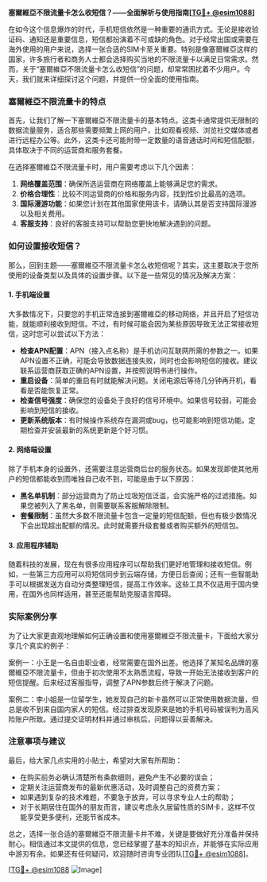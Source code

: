 **塞爾維亞不限流量卡怎么收短信？——全面解析与使用指南[[TG💪+ @esim1088](https://t.me/s/esim1088)]**

在如今这个信息爆炸的时代，手机短信依然是一种重要的通讯方式。无论是接收验证码、通知还是重要信息，短信都扮演着不可或缺的角色。对于经常出国或需要在海外使用的用户来说，选择一张合适的SIM卡至关重要。特别是像塞爾維亞这样的国家，许多旅行者和商务人士都会选择购买当地的不限流量卡以满足日常需求。然而，关于“塞爾維亞不限流量卡怎么收短信”的问题，却常常困扰着不少用户。今天，我们就来详细探讨这个问题，并提供一份全面的使用指南。

### 塞爾維亞不限流量卡的特点

首先，让我们了解一下塞爾維亞不限流量卡的基本特点。这类卡通常提供无限制的数据流量服务，适合那些需要频繁上网的用户，比如观看视频、浏览社交媒体或者进行远程办公等。此外，这类卡还可能附带一定数量的语音通话时间和短信配额，具体取决于不同的运营商和服务套餐。

在选择塞爾維亞不限流量卡时，用户需要考虑以下几个因素：

1. **网络覆盖范围**：确保所选运营商在网络覆盖上能够满足您的需求。
2. **价格合理性**：比较不同运营商的价格和服务内容，找到性价比最高的选项。
3. **国际漫游功能**：如果您计划在其他国家使用该卡，请确认其是否支持国际漫游以及相关费用。
4. **客服支持**：良好的客服支持可以帮助您更快地解决遇到的问题。

### 如何设置接收短信？

那么，回到主题——塞爾維亞不限流量卡怎么收短信呢？其实，这主要取决于您所使用的设备类型以及具体的设置步骤。以下是一些常见的情况及解决方案：

#### 1. 手机端设置

大多数情况下，只要您的手机正常连接到塞爾維亞的移动网络，并且开启了短信功能，就能顺利接收到短信。不过，有时候可能会因为某些原因导致无法正常接收短信，这时您可以尝试以下方法：

- **检查APN配置**：APN（接入点名称）是手机访问互联网所需的参数之一。如果APN设置不正确，可能会导致数据连接失败，同时也会影响短信的接收。建议联系运营商获取正确的APN设置，并按照说明书进行操作。
- **重启设备**：简单的重启有时就能解决问题。关闭电源后等待几分钟再开机，看看是否能恢复正常。
- **检查信号强度**：确保您的设备处于良好的信号环境中。如果信号较弱，可能会影响到短信的接收。
- **更新系统版本**：有时候操作系统存在漏洞或bug，也可能影响到短信功能。定期检查并安装最新的系统更新是个好习惯。

#### 2. 网络端设置

除了手机本身的设置外，还需要注意运营商后台的服务状态。如果发现即使其他用户的短信都能收到而唯独自己收不到，可能是由于以下原因：

- **黑名单机制**：部分运营商为了防止垃圾短信泛滥，会实施严格的过滤措施。如果您被列入了黑名单，则需要联系客服解除限制。
- **套餐限制**：虽然大多数不限流量卡包含一定量的短信配额，但也有极少数情况下会出现超出配额的情况。此时就需要升级套餐或者购买额外的短信包。

#### 3. 应用程序辅助

随着科技的发展，现在有很多应用程序可以帮助我们更好地管理和接收短信。例如，一些第三方应用可以将短信同步到云端存储，方便日后查阅；还有一些智能助手可以根据发送方自动分类整理短信，提高工作效率。这些工具不仅适用于国内使用，在国外也同样适用，甚至还能帮助克服语言障碍。

### 实际案例分享

为了让大家更直观地理解如何正确设置和使用塞爾維亞不限流量卡，下面给大家分享几个真实的例子：

案例一：小王是一名自由职业者，经常需要在国外出差。他选择了某知名品牌的塞爾維亞不限流量卡，但由于初次使用不太熟悉流程，导致一开始无法接收到客户的短信提醒。后来经过客服指导，调整了APN参数后终于解决了问题。

案例二：李小姐是一位留学生，她发现自己的新卡虽然可以正常使用数据流量，但总是收不到来自国内家人的短信。经过排查发现原来是她的手机号码被误判为高风险账户所致。通过提交证明材料并通过审核后，问题得以妥善解决。

### 注意事项与建议

最后，给大家几点实用的小贴士，希望对大家有所帮助：

- 在购买前务必确认清楚所有条款细则，避免产生不必要的误会；
- 定期关注运营商发布的最新优惠活动，及时调整自己的资费方案；
- 如果遇到复杂的技术难题，不要急于放弃，可以寻求专业人士的帮助；
- 对于长期居住在国外的朋友而言，建议考虑永久居留性质的SIM卡，这样不仅能享受更多便利，还能节省成本。

总之，选择一张合适的塞爾維亞不限流量卡并不难，关键是要做好充分准备并保持耐心。相信通过本文提供的信息，您已经掌握了基本的知识点，并能够在实际应用中游刃有余。如果还有任何疑问，欢迎随时咨询专业团队[[TG💪+ @esim1088](https://t.me/s/esim1088)]。

[[TG💪+ @esim1088](https://t.me/s/esim1088) ![Image](https://i.postimg.cc/4NQfJmqS/Snipaste-2025-05-13-00-14-12.png)]